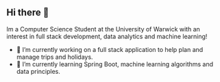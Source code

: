 ## Hi there 👋


Im a Computer Science Student at the University of Warwick with an interest in full stack development, data analytics and machine learning! 

- 🔭 I’m currently working on a full stack application to help plan and manage trips and holidays. 
- 🌱 I’m currently learning Spring Boot, machine learning algorithms and data principles. 

